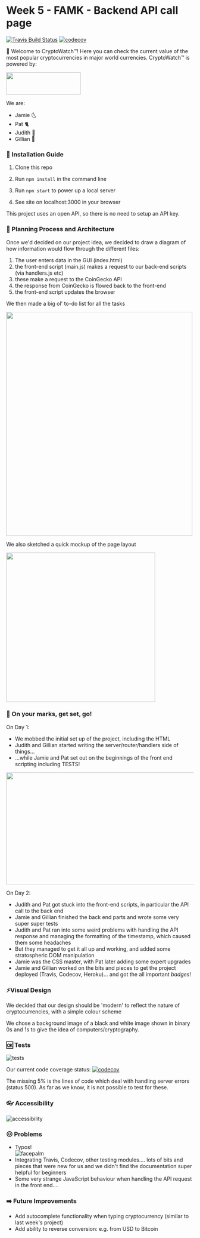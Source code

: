 # Week 5 - FAMK - Backend API call page

[![Travis Build Status](https://travis-ci.com/fac18/week5-famk-backend-api.svg?branch=master)](https://travis-ci.com/fac18/week5-famk-backend-api) [![codecov](https://codecov.io/gh/fac18/week5-famk-backend-api/branch/master/graph/badge.svg)](https://codecov.io/gh/fac18/week5-famk-backend-api)



👋 Welcome to CryptoWatch™!  Here you can check the current value of the most popular cryptocurrencies in major world currencies.  CryptoWatch™ is powered by:

<img src="https://imgur.com/pi13DmO.jpg" width="200" height="60">

We are:
* Jamie :last_quarter_moon_with_face:
* Pat :cat2:
* Judith :water_buffalo:
* Gillian :penguin:

### 💾 Installation Guide

1. Clone this repo

2. Run `npm install` in the command line

3. Run `npm start` to power up a local server

4. See site on localhost:3000 in your browser

This project uses an open API, so there is no need to setup an API key.

### :triangular_ruler: Planning Process and Architecture

Once we'd decided on our project idea, we decided to draw a diagram of how information would flow through the different files:
1. The user enters data in the GUI (index.html)
2. the front-end script (main.js) makes a request to our back-end scripts (via handlers.js etc)
3. these make a request to the CoinGecko API
4. the response from CoinGecko is flowed back to the front-end
5. the front-end script updates the browser 

We then made a big ol' to-do list for all the tasks

<img src="https://i.imgur.com/yARMsii.jpg" width="500" height="600">

We also sketched a quick mockup of the page layout

<img src="https://i.imgur.com/VBFJqiW.jpg" width="400" height="400">

### :checkered_flag: On your marks, get set, go!
On Day 1:
* We mobbed the initial set up of the project, including the HTML
* Judith and Gillian started writing the server/router/handlers side of things...
* ...while Jamie and Pat set out on the beginnings of the front end scripting including TESTS!


<img src="https://imgur.com/inAunBp.jpg" width="533" height="300">

On Day 2:
* Judith and Pat got stuck into the front-end scripts, in particular the API call to the back end
* Jamie and Gillian finished the back end parts and wrote some very super super tests
* Judith and Pat ran into some weird problems with handling the API response and managing the formatting of the timestamp, which caused them some headaches
* But they managed to get it all up and working, and added some stratospheric DOM manipulation
* Jamie was the CSS master, with Pat later adding some expert upgrades
* Jamie and Gillian worked on the bits and pieces to get the project deployed (Travis, Codecov, Heroku)... and got the all important *badges*!

### :zap:Visual Design

We decided that our design should be 'modern' to reflect the nature of cryptocurrencies, with a simple colour scheme

We chose a background image of a black and white image shown in binary 0s and 1s to give the idea of computers/cryptography.

### :ok: Tests

![tests](https://i.imgur.com/qlbqD8o.png)

Our current code coverage status: [![codecov](https://codecov.io/gh/fac18/week5-famk-backend-api/branch/master/graph/badge.svg)](https://codecov.io/gh/fac18/week5-famk-backend-api)

The missing 5% is the lines of code which deal with handling server errors (status 500).  As far as we know, it is not possible to test for these.

### :eyeglasses: Accessibility

![accessibility](https://i.imgur.com/ZlQsk5v.png)

### :confounded: Problems

* Typos! <br>
![facepalm](https://media.giphy.com/media/14aUO0Mf7dWDXW/giphy.gif)
* Integrating Travis, Codecov, other testing modules.... lots of bits and pieces that were new for us and we didn't find the documentation super helpful for beginners
* Some very strange JavaScript behaviour when handling the API request in the front end....

### :arrow_right: Future Improvements
* Add autocomplete functionality when typing cryptocurrency (similar to last week's project)
* Add ability to reverse conversion: e.g. from USD to Bitcoin
